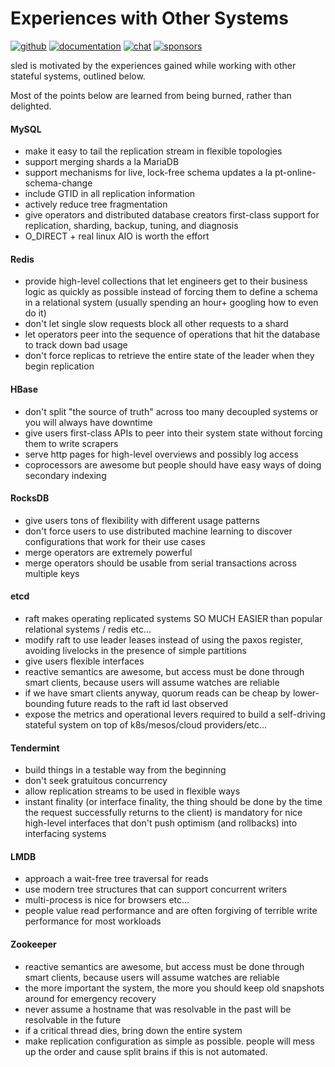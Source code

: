 # Experiences with Other Systems

[![github](https://img.shields.io/github/stars/spacejam/sled.svg?style=social)](https://github.com/spacejam/sled)
[![documentation](https://docs.rs/sled/badge.svg)](https://docs.rs/sled)
[![chat](https://img.shields.io/discord/509773073294295082.svg?logo=discord)](https://discord.gg/Z6VsXds)
[![sponsors](https://img.shields.io/opencollective/backers/sled)](https://github.com/sponsors/spacejam)

sled is motivated by the experiences gained while working with other stateful systems, outlined below.

Most of the points below are learned from being burned, rather than delighted.

#### MySQL
* make it easy to tail the replication stream in flexible topologies
* support merging shards a la MariaDB
* support mechanisms for live, lock-free schema updates a la pt-online-schema-change
* include GTID in all replication information
* actively reduce tree fragmentation
* give operators and distributed database creators first-class support for replication, sharding, backup, tuning, and diagnosis
* O_DIRECT + real linux AIO is worth the effort

#### Redis
* provide high-level collections that let engineers get to their business logic as quickly as possible instead of forcing them to define a schema in a relational system (usually spending an hour+ googling how to even do it)
* don't let single slow requests block all other requests to a shard
* let operators peer into the sequence of operations that hit the database to track down bad usage
* don't force replicas to retrieve the entire state of the leader when they begin replication

#### HBase
* don't split "the source of truth" across too many decoupled systems or you will always have downtime
* give users first-class APIs to peer into their system state without forcing them to write scrapers
* serve http pages for high-level overviews and possibly log access
* coprocessors are awesome but people should have easy ways of doing secondary indexing

#### RocksDB
* give users tons of flexibility with different usage patterns
* don't force users to use distributed machine learning to discover configurations that work for their use cases
* merge operators are extremely powerful
* merge operators should be usable from serial transactions across multiple keys

#### etcd
* raft makes operating replicated systems SO MUCH EASIER than popular relational systems / redis etc...
* modify raft to use leader leases instead of using the paxos register, avoiding livelocks in the presence of simple partitions
* give users flexible interfaces
* reactive semantics are awesome, but access must be done through smart clients, because users will assume watches are reliable
* if we have smart clients anyway, quorum reads can be cheap by lower-bounding future reads to the raft id last observed
* expose the metrics and operational levers required to build a self-driving stateful system on top of k8s/mesos/cloud providers/etc...

#### Tendermint
* build things in a testable way from the beginning
* don't seek gratuitous concurrency
* allow replication streams to be used in flexible ways
* instant finality (or interface finality, the thing should be done by the time the request successfully returns to the client) is mandatory for nice high-level interfaces that don't push optimism (and rollbacks) into interfacing systems

#### LMDB
* approach a wait-free tree traversal for reads
* use modern tree structures that can support concurrent writers
* multi-process is nice for browsers etc...
* people value read performance and are often forgiving of terrible write performance for most workloads

#### Zookeeper
* reactive semantics are awesome, but access must be done through smart clients, because users will assume watches are reliable
* the more important the system, the more you should keep old snapshots around for emergency recovery
* never assume a hostname that was resolvable in the past will be resolvable in the future
* if a critical thread dies, bring down the entire system
* make replication configuration as simple as possible. people will mess up the order and cause split brains if this is not automated.
